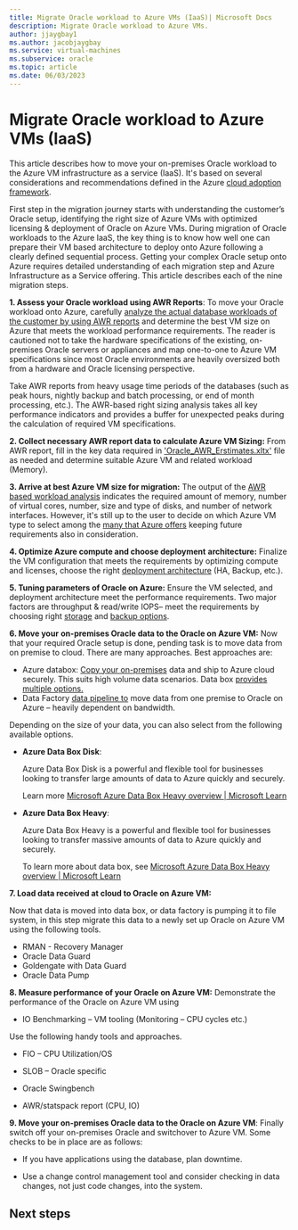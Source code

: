 ```yaml
---
title: Migrate Oracle workload to Azure VMs (IaaS)| Microsoft Docs
description: Migrate Oracle workload to Azure VMs. 
author: jjaygbay1
ms.author: jacobjaygbay
ms.service: virtual-machines
ms.subservice: oracle
ms.topic: article
ms.date: 06/03/2023
---
```

# Migrate Oracle workload to Azure VMs (IaaS) 

This article describes how to move your on-premises Oracle workload to the Azure VM infrastructure as a service (IaaS). It's based on several considerations and recommendations defined in the Azure [cloud adoption framework](https://learn.microsoft.com/azure/cloud-adoption-framework/adopt/cloud-adoption).

First step in the migration journey starts with understanding the customer’s Oracle setup, identifying the right size of Azure VMs with optimized licensing & deployment of Oracle on Azure VMs. During migration of Oracle workloads to the Azure IaaS, the key thing is to know how well one can prepare their VM based architecture to deploy onto Azure following a clearly defined sequential process. Getting your complex Oracle setup onto Azure requires detailed understanding of each migration step and Azure Infrastructure as a Service offering. This article describes each of the nine migration steps.

**1. Assess your Oracle workload using AWR Reports**: To move your Oracle workload onto Azure, carefully [analyze the actual database workloads of the customer by using AWR reports](https://github.com/Azure/Oracle-Workloads-for-Azure/tree/main/az-oracle-sizing) and determine the best VM size on Azure that meets the workload performance requirements.  The reader is cautioned not to take the hardware specifications of the existing, on-premises Oracle servers or appliances and map one-to-one to Azure VM specifications since most Oracle environments are heavily oversized both from a hardware and Oracle licensing perspective. 

Take AWR reports from heavy usage time periods of the databases (such as peak hours, nightly backup and batch processing, or end of month processing, etc.). The AWR-based right sizing analysis takes all key performance indicators and provides a buffer for unexpected peaks during the calculation of required VM specifications.  

**2. Collect necessary AWR report data to calculate Azure VM Sizing:** From AWR report, fill in the key data required in ['Oracle_AWR_Erstimates.xltx'](https://techcommunity.microsoft.com/t5/data-architecture-blog/estimate-tool-for-sizing-oracle-workloads-to-azure-iaas-vms/ba-p/1427183) file as needed and determine suitable Azure VM and related workload (Memory).

**3. Arrive at best Azure VM size for migration:** The output of the [AWR based workload analysis](https://techcommunity.microsoft.com/t5/data-architecture-blog/using-oracle-awr-and-infra-info-to-give-customers-complete/ba-p/3361648) indicates the required amount of memory, number of virtual cores, number, size and type of disks, and number of network interfaces. However, it's still up to the user to decide on which Azure VM type to select among the [many that Azure offers](https://azure.microsoft.com/pricing/details/virtual-machines/series/) keeping future requirements also in consideration.

**4. Optimize Azure compute and choose deployment** **architecture:** Finalize the VM configuration that meets the requirements by optimizing compute and licenses, choose the right [deployment architecture](https://learn.microsoft.com/azure/virtual-machines/workloads/oracle/oracle-reference-architecture) (HA, Backup, etc.).

**5. Tuning parameters of Oracle on Azure:** Ensure the VM selected, and deployment architecture meet the performance requirements. Two major factors are throughput & read/write IOPS– meet the requirements by choosing right [storage](https://microsofteur.sharepoint.com/teams/DataMod/Shared%20Documents/Forms/AllItems.aspx?ga=1&OR=Teams%2DHL&CT=1683912445680&clickparams=eyJBcHBOYW1lIjoiVGVhbXMtRGVza3RvcCIsIkFwcFZlcnNpb24iOiIyNy8yMzA0MTYwMTQwMSIsIkhhc0ZlZGVyYXRlZFVzZXIiOmZhbHNlfQ%3D%3D&id=%2Fteams%2FDataMod%2FShared%20Documents%2FGeneral%2FOracle%20Migrations%20Accelerator%2FTeam%20Documents%2FTechnical%5FDocuments%2FMSFT%5Fdocs&viewid=ab53a54f%2Ddc89%2D40f5%2Db251%2D82e13bf99662) and [backup options](https://microsoft-my.sharepoint.com/personal/jacobjaygbay_microsoft_com/Documents/Downloads/4.%20Optimize%20Azure%20compute%20and%20choose%20deployment%20archiecture:).

**6. Move your** **on-premises Oracle data to the Oracle on Azure VM:** Now that your required Oracle setup is done, pending task is to move data from on premise to cloud. There are many approaches. Best approaches are:

- Azure databox: [Copy your on-premises](https://learn.microsoft.com/training/modules/move-data-with-azure-data-box/3-how-azure-data-box-family-works) data and ship to Azure cloud securely. This suits high volume data scenarios. Data box [provides multiple options.](https://azure.microsoft.com/products/databox/data)
- Data Factory [data pipeline to](https://learn.microsoft.com/azure/data-factory/connector-oracle?tabs=data-factory) move data from one premise to Oracle on Azure – heavily dependent on bandwidth.

Depending on the size of your data, you can also select from the following available options. 

- **Azure Data Box Disk**:

  Azure Data Box Disk is a powerful and flexible tool for businesses looking to transfer large amounts of data to Azure quickly and securely. 

  Learn more [Microsoft Azure Data Box Heavy overview | Microsoft Learn](https://learn.microsoft.com/azure/databox/data-box-heavy-overview)

- **Azure Data Box Heavy**: 

  Azure Data Box Heavy is a powerful and flexible tool for businesses looking to transfer massive amounts of data to Azure quickly and securely. 

  To learn more about data box, see [Microsoft Azure Data Box Heavy overview | Microsoft Learn](https://learn.microsoft.com/azure/databox/data-box-heavy-overview)

 **7. Load data received at cloud to Oracle on Azure VM:**

Now that data is moved into data box, or data factory is pumping it to file system, in this step migrate this data to a newly set up Oracle on Azure VM using the following tools. 

- RMAN - Recovery Manager
- Oracle Data Guard 
- Goldengate with Data Guard
- Oracle Data Pump

**8. Measure performance of your Oracle on Azure VM:** Demonstrate the performance of the Oracle on Azure VM using

- IO Benchmarking – VM tooling (Monitoring – CPU cycles etc.)

Use the following handy tools and approaches.

- FIO – CPU Utilization/OS

- SLOB – Oracle specific

- Oracle Swingbench

- AWR/statspack report (CPU, IO)

**9. Move your on-premises Oracle data to the Oracle on Azure VM**: Finally switch off your on-premises Oracle and switchover to Azure VM. Some checks to be in place are as follows:

- If you have applications using the database, plan downtime. 

- Use a change control management tool and consider checking in data changes, not just code changes, into the system. 

## Next steps